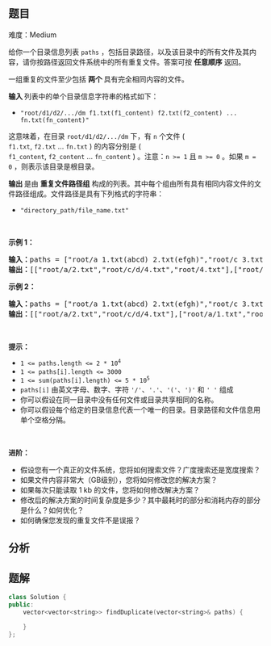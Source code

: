 
## 题目
难度：Medium
<p>给你一个目录信息列表&nbsp;<code>paths</code> ，包括目录路径，以及该目录中的所有文件及其内容，请你按路径返回文件系统中的所有重复文件。答案可按 <strong>任意顺序</strong> 返回。</p>

<p>一组重复的文件至少包括 <strong>两个 </strong>具有完全相同内容的文件。</p>

<p><strong>输入 </strong>列表中的单个目录信息字符串的格式如下：</p>

<ul>
	<li><code>"root/d1/d2/.../dm f1.txt(f1_content) f2.txt(f2_content) ... fn.txt(fn_content)"</code></li>
</ul>

<p>这意味着，在目录&nbsp;<code>root/d1/d2/.../dm</code>&nbsp;下，有 <code>n</code> 个文件 ( <code>f1.txt</code>,&nbsp;<code>f2.txt</code>&nbsp;...&nbsp;<code>fn.txt</code> ) 的内容分别是 ( <code>f1_content</code>,&nbsp;<code>f2_content</code>&nbsp;...&nbsp;<code>fn_content</code> ) 。注意：<code>n &gt;= 1</code> 且 <code>m &gt;= 0</code> 。如果 <code>m = 0</code> ，则表示该目录是根目录。</p>

<p><strong>输出 </strong>是由 <strong>重复文件路径组</strong> 构成的列表。其中每个组由所有具有相同内容文件的文件路径组成。文件路径是具有下列格式的字符串：</p>

<ul>
	<li><code>"directory_path/file_name.txt"</code></li>
</ul>

<p>&nbsp;</p>

<p><strong>示例 1：</strong></p>

<pre>
<strong>输入：</strong>paths = ["root/a 1.txt(abcd) 2.txt(efgh)","root/c 3.txt(abcd)","root/c/d 4.txt(efgh)","root 4.txt(efgh)"]
<strong>输出：</strong>[["root/a/2.txt","root/c/d/4.txt","root/4.txt"],["root/a/1.txt","root/c/3.txt"]]
</pre>

<p><strong>示例 2：</strong></p>

<pre>
<strong>输入：</strong>paths = ["root/a 1.txt(abcd) 2.txt(efgh)","root/c 3.txt(abcd)","root/c/d 4.txt(efgh)"]
<strong>输出：</strong>[["root/a/2.txt","root/c/d/4.txt"],["root/a/1.txt","root/c/3.txt"]]
</pre>

<p>&nbsp;</p>

<p><strong>提示：</strong></p>

<ul>
	<li><code>1 &lt;= paths.length &lt;= 2 * 10<sup>4</sup></code></li>
	<li><code>1 &lt;= paths[i].length &lt;= 3000</code></li>
	<li><code>1 &lt;= sum(paths[i].length) &lt;= 5 * 10<sup>5</sup></code></li>
	<li><code>paths[i]</code> 由英文字母、数字、字符 <code>'/'</code>、<code>'.'</code>、<code>'('</code>、<code>')'</code> 和 <code>' '</code> 组成</li>
	<li>你可以假设在同一目录中没有任何文件或目录共享相同的名称。</li>
	<li>你可以假设每个给定的目录信息代表一个唯一的目录。目录路径和文件信息用单个空格分隔。</li>
</ul>

<p>&nbsp;</p>

<p><strong>进阶：</strong></p>

<ul>
	<li>假设您有一个真正的文件系统，您将如何搜索文件？广度搜索还是宽度搜索？</li>
	<li>如果文件内容非常大（GB级别），您将如何修改您的解决方案？</li>
	<li>如果每次只能读取 1 kb 的文件，您将如何修改解决方案？</li>
	<li>修改后的解决方案的时间复杂度是多少？其中最耗时的部分和消耗内存的部分是什么？如何优化？</li>
	<li>如何确保您发现的重复文件不是误报？</li>
</ul>

## 分析

## 题解
```cpp
class Solution {
public:
    vector<vector<string>> findDuplicate(vector<string>& paths) {

    }
};
```